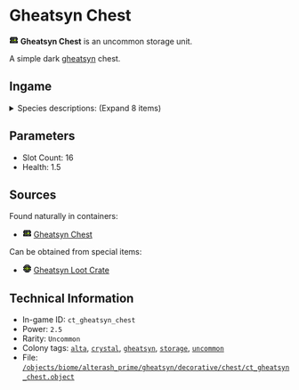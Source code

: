 # Gheatsyn Chest

<img src="https://raw.githubusercontent.com/Ceterai/Enternia/main/objects/biome/alterash_prime/gheatsyn/decorative/chest/icon.png" alt="Gheatsyn Chest icon" loading="lazy" height=16px width="auto" /> **Gheatsyn Chest** is an uncommon storage unit.

A simple dark [gheatsyn](https://ceterai.github.io/MyEnternia/Wiki/Tags/Gheatsyn) chest.

## Ingame

<details><summary>Species descriptions: (Expand 8 items)</summary>

- Alta: This blast resistant storage unit uses crystals as a lock mechanism. Electrifiyng gheatsyn forces it to liquify, unlocking it.
- Apex: A gheatsyn chest.
- Avian: A common chest. I'm more curious about its content.
- Floran: Sssome ordinary chessst.
- Glitch: Indifferent. Common dark chest.
- Human: A common chest.
- Hylotl: A common chest with a green lock.
- Novakid: A common chest.

</details>

## Parameters

- Slot Count: 16  
- Health: 1.5

## Sources

Found naturally in containers:

- <img src="https://raw.githubusercontent.com/Ceterai/Enternia/main/objects/biome/alterash_prime/gheatsyn/decorative/chest/icon.png" alt="Gheatsyn Chest icon" loading="lazy" height=16px width="auto" /> [Gheatsyn Chest](https://ceterai.github.io/MyEnternia/Wiki/GheatsynChest)

Can be obtained from special items:

- <img src="https://raw.githubusercontent.com/Ceterai/Enternia/main/items/active/alta/loot/biome/ct_gheatsyn_loot.png" alt="Gheatsyn Loot Crate icon" loading="lazy" height=16px width="auto" /> [Gheatsyn Loot Crate](https://ceterai.github.io/MyEnternia/Wiki/GheatsynLootCrate)

## Technical Information

- In-game ID: `ct_gheatsyn_chest`
- Power: `2.5`
- Rarity: `Uncommon`
- Colony tags: [`alta`](https://ceterai.github.io/MyEnternia/Wiki/Tags/Alta), [`crystal`](https://ceterai.github.io/MyEnternia/Wiki/Tags/Crystal), [`gheatsyn`](https://ceterai.github.io/MyEnternia/Wiki/Tags/Gheatsyn), [`storage`](https://ceterai.github.io/MyEnternia/Wiki/Tags/Storage), [`uncommon`](https://ceterai.github.io/MyEnternia/Wiki/Tags/Uncommon)
- File: [`/objects/biome/alterash_prime/gheatsyn/decorative/chest/ct_gheatsyn_chest.object`](https://github.com/Ceterai/Enternia/blob/main/objects/biome/alterash_prime/gheatsyn/decorative/chest/ct_gheatsyn_chest.object)

